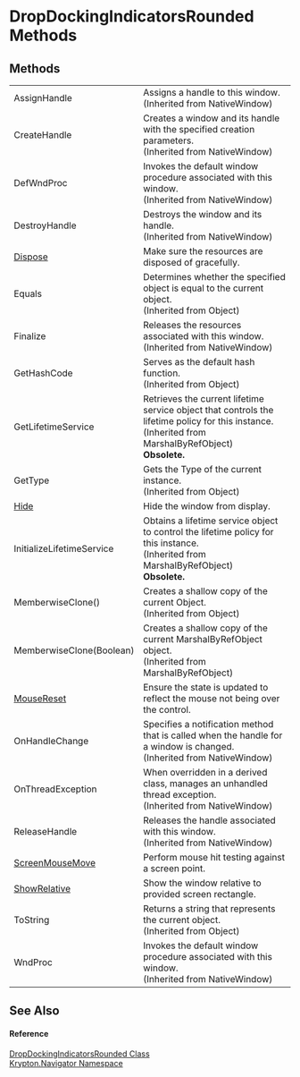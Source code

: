 # DropDockingIndicatorsRounded Methods




## Methods
<table>
<tr>
<td>AssignHandle</td>
<td>Assigns a handle to this window.<br />(Inherited from NativeWindow)</td></tr>
<tr>
<td>CreateHandle</td>
<td>Creates a window and its handle with the specified creation parameters.<br />(Inherited from NativeWindow)</td></tr>
<tr>
<td>DefWndProc</td>
<td>Invokes the default window procedure associated with this window.<br />(Inherited from NativeWindow)</td></tr>
<tr>
<td>DestroyHandle</td>
<td>Destroys the window and its handle.<br />(Inherited from NativeWindow)</td></tr>
<tr>
<td><a href="79e1afab-b376-fa6c-f8da-23920b462f71.md">Dispose</a></td>
<td>Make sure the resources are disposed of gracefully.</td></tr>
<tr>
<td>Equals</td>
<td>Determines whether the specified object is equal to the current object.<br />(Inherited from Object)</td></tr>
<tr>
<td>Finalize</td>
<td>Releases the resources associated with this window.<br />(Inherited from NativeWindow)</td></tr>
<tr>
<td>GetHashCode</td>
<td>Serves as the default hash function.<br />(Inherited from Object)</td></tr>
<tr>
<td>GetLifetimeService</td>
<td>Retrieves the current lifetime service object that controls the lifetime policy for this instance.<br />(Inherited from MarshalByRefObject)<br /><strong>Obsolete.</strong></td></tr>
<tr>
<td>GetType</td>
<td>Gets the Type of the current instance.<br />(Inherited from Object)</td></tr>
<tr>
<td><a href="9a23d71c-d10d-a6f2-d51a-86a923cf50b5.md">Hide</a></td>
<td>Hide the window from display.</td></tr>
<tr>
<td>InitializeLifetimeService</td>
<td>Obtains a lifetime service object to control the lifetime policy for this instance.<br />(Inherited from MarshalByRefObject)<br /><strong>Obsolete.</strong></td></tr>
<tr>
<td>MemberwiseClone()</td>
<td>Creates a shallow copy of the current Object.<br />(Inherited from Object)</td></tr>
<tr>
<td>MemberwiseClone(Boolean)</td>
<td>Creates a shallow copy of the current MarshalByRefObject object.<br />(Inherited from MarshalByRefObject)</td></tr>
<tr>
<td><a href="780b0838-8d1a-4432-8132-16ab07b12138.md">MouseReset</a></td>
<td>Ensure the state is updated to reflect the mouse not being over the control.</td></tr>
<tr>
<td>OnHandleChange</td>
<td>Specifies a notification method that is called when the handle for a window is changed.<br />(Inherited from NativeWindow)</td></tr>
<tr>
<td>OnThreadException</td>
<td>When overridden in a derived class, manages an unhandled thread exception.<br />(Inherited from NativeWindow)</td></tr>
<tr>
<td>ReleaseHandle</td>
<td>Releases the handle associated with this window.<br />(Inherited from NativeWindow)</td></tr>
<tr>
<td><a href="acd75498-5487-fd71-88b8-04bc7809a749.md">ScreenMouseMove</a></td>
<td>Perform mouse hit testing against a screen point.</td></tr>
<tr>
<td><a href="8bcf6f51-ecfb-e9b9-f88e-f4c0374573bf.md">ShowRelative</a></td>
<td>Show the window relative to provided screen rectangle.</td></tr>
<tr>
<td>ToString</td>
<td>Returns a string that represents the current object.<br />(Inherited from Object)</td></tr>
<tr>
<td>WndProc</td>
<td>Invokes the default window procedure associated with this window.<br />(Inherited from NativeWindow)</td></tr>
</table>

## See Also


#### Reference
<a href="ddb981da-7a49-afd1-ba50-83b1e5fe2724.md">DropDockingIndicatorsRounded Class</a>  
<a href="a21ac074-d119-3dc6-bd1c-d3a12c0128bc.md">Krypton.Navigator Namespace</a>  
